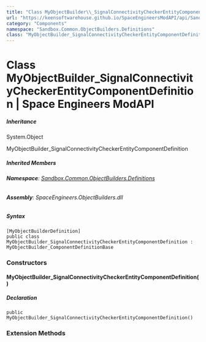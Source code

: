 ```yaml
---
title: "Class MyObjectBuilder\\_SignalConnectivityCheckerEntityComponentDefinition"
url: "https://keensoftwarehouse.github.io/SpaceEngineersModAPI/api/Sandbox.Common.ObjectBuilders.Definitions.MyObjectBuilder_SignalConnectivityCheckerEntityComponentDefinition.html"
category: "Components"
namespace: "Sandbox.Common.ObjectBuilders.Definitions"
class: "MyObjectBuilder_SignalConnectivityCheckerEntityComponentDefinition"
---
```


# Class MyObjectBuilder\_SignalConnectivityCheckerEntityComponentDefinition | Space Engineers ModAPI

##### Inheritance

System.Object

MyObjectBuilder\_SignalConnectivityCheckerEntityComponentDefinition

##### Inherited Members

###### **Namespace**: [Sandbox.Common.ObjectBuilders.Definitions](https://keensoftwarehouse.github.io/SpaceEngineersModAPI/api/Sandbox.Common.ObjectBuilders.Definitions.html)

###### **Assembly**: SpaceEngineers.ObjectBuilders.dll

##### Syntax

```
[MyObjectBuilderDefinition]
public class MyObjectBuilder_SignalConnectivityCheckerEntityComponentDefinition : MyObjectBuilder_ComponentDefinitionBase
```

### Constructors

#### MyObjectBuilder\_SignalConnectivityCheckerEntityComponentDefinition()

##### Declaration

```
public MyObjectBuilder_SignalConnectivityCheckerEntityComponentDefinition()
```

### Extension Methods